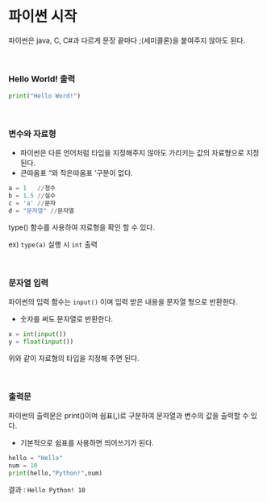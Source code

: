 # 파이썬 시작


파이썬은 java, C, C#과 다르게 문장 끝마다 ;(세미콜론)을 붙여주지 않아도 된다.

<br>

### Hello World! 출력

```python
print("Hello Word!")
```
<br>

### 변수와 자료형

- 파이썬은 다른 언어처럼 타입을 지정해주지 않아도 가리키는 값의 자료형으로 지정된다.
- 큰따옴표 “와 작은따옴표 ‘구분이 없다.

```python
a = 1   //정수
b = 1.5 //실수
c = 'a' //문자
d = "문자열" //문자열
```

type() 함수를 사용하여 자료형을 확인 할 수 있다.

ex) `type(a)` 실행 시 `int` 출력
    
<br>

### 문자열 입력

파이썬의 입력 함수는 `input()` 이며 입력 받은 내용을 문자열 형으로 반환한다.

- 숫자를 써도 문자열로 반환한다.

```python
x = int(input())
y = float(input())
```

위와 같이 자료형의 타입을 지정해 주면 된다.
    
<br>

### 출력문

파이썬의 출력문은 print()이며 쉼표(,)로 구분하여 문자열과 변수의 값을 출력할 수 있다.

- 기본적으로 쉼표를 사용하면 띄어쓰기가 된다.

```python
hello = "Hello"
num = 10
print(hello,"Python!",num)
```

결과 : `Hello Python! 10`
